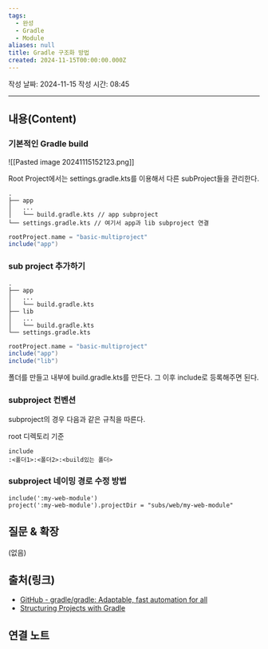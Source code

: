 ```yaml
---
tags:
  - 완성
  - Gradle
  - Module
aliases: null
title: Gradle 구조화 방법
created: 2024-11-15T00:00:00.000Z
---
```

작성 날짜: 2024-11-15
작성 시간: 08:45


----
## 내용(Content)

### 기본적인 Gradle build

![[Pasted image 20241115152123.png]]

Root Project에서는 settings.gradle.kts를 이용해서 다른 subProject들을 관리한다.

```text
.
├── app
│   ...
│   └── build.gradle.kts // app subproject
└── settings.gradle.kts // 여기서 app과 lib subproject 연결
```

```gradle
rootProject.name = "basic-multiproject"
include("app")
```

### sub project 추가하기

```
.
├── app
│   ...
│   └── build.gradle.kts
├── lib
│   ...
│   └── build.gradle.kts
└── settings.gradle.kts
``````

```gradle
rootProject.name = "basic-multiproject"
include("app")
include("lib")
```

폴더를 만들고 내부에 build.gradle.kts를 만든다. 그 이후 include로 등록해주면 된다.

### subproject  컨벤션

subproject의 경우 다음과 같은 규칙을 따른다.

root 디렉토리 기준


```text
include
:<폴더1>:<폴더2>:<build있는 폴더>
```

### subproject 네이밍 경로 수정 방법

```
include(':my-web-module')
project(':my-web-module').projectDir = "subs/web/my-web-module"
```

## 질문 & 확장

(없음)

## 출처(링크)

- [GitHub - gradle/gradle: Adaptable, fast automation for all](https://github.com/gradle/gradle)
- [Structuring Projects with Gradle](https://docs.gradle.org/current/userguide/multi_project_builds.html)

## 연결 노트










